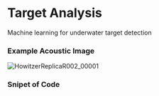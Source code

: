 # Target Analysis
Machine learning for underwater target detection

### Example Acoustic Image

<!--- https://user-images.githubusercontent.com/34384803/138285667-9e897f1b-b6b2-4dc7-a1d6-9a9a0d536ef8.png --->

![HowitzerReplicaR002_00001](https://user-images.githubusercontent.com/34384803/138285667-9e897f1b-b6b2-4dc7-a1d6-9a9a0d536ef8.png)

### Snipet of Code


